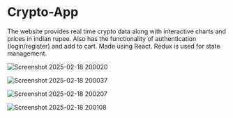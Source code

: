 # Crypto-App
The website provides real time crypto data along with interactive charts and prices in indian rupee.
Also has the functionality of authentication (login/register) and add to cart.
Made using React. Redux is used for state management.

![Screenshot 2025-02-18 200020](https://github.com/user-attachments/assets/2d14cbfb-8ce0-40f2-9fb7-7c63747c35bd)

![Screenshot 2025-02-18 200037](https://github.com/user-attachments/assets/0d70a46c-8473-4d09-a786-556618b25973)

![Screenshot 2025-02-18 200207](https://github.com/user-attachments/assets/31570204-53ef-42f1-9b2c-c3f2b6f9caa6)


![Screenshot 2025-02-18 200108](https://github.com/user-attachments/assets/9138304e-4231-43cf-9f10-c00f1326e2e2)
